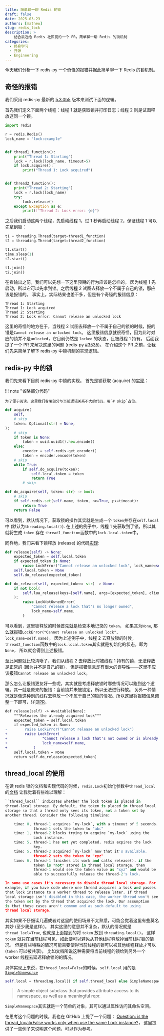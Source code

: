 ```yaml
---
title: 简单聊一聊 Redis 的锁
draft: false
date: 2025-03-23
authors: [mathew]
slug: redis_lock
description: >
    结合最近给 Redis 社区提的一个 PR，简单聊一聊 Redis 的锁机制
categories:
  - 终身学习
  - 开源
  - Engineering
---
```



今天我们分析一下 redis-py 一个奇怪的报错并据此简单聊一下 Redis 的锁机制。

<!-- more -->

## 奇怪的报错

我们采用 redis-py 最新的 [5.3.0b5](https://github.com/redis/redis-py/tree/v5.3.0b5) 版本来测试下面的逻辑。

首先我们定义下面两个线程：线程 1 就是获取锁并打印日志；线程 2 则是试图释放这同一个锁。

```python
import redis

r = redis.Redis()
lock_name = "lock:example"


def thread1_function():
    print("Thread 1: Starting")
    lock = r.lock(lock_name, timeout=5)
    if lock.acquire():
        print("Thread 1: Lock acquired")


def thread2_function():
    print("Thread 2: Starting")
    lock = r.lock(lock_name)
    try:
        lock.release()
    except Exception as e:
        print(f"Thread 2: Lock error: {e}")
```

之后我们启动这两个线程，先启动线程 1，过 1 秒再启动线程 2，保证线程 1 可以先拿到锁：

```python
t1 = threading.Thread(target=thread1_function)
t2 = threading.Thread(target=thread2_function)

t1.start()
time.sleep(1)
t2.start()

t1.join()
t2.join()
```

在看输出之前，我们可以先想一下这里预期的行为应该是怎样的。
因为线程 1 先启动，所以它可以先拿到锁。之后线程 2 试图去释放一个不属于自己的锁，那应该是报错的。
事实上，实际结果也差不多，但是有个奇怪的报错信息：

```
Thread 1: Starting
Thread 1: Lock acquired
Thread 2: Starting
Thread 2: Lock error: Cannot release an unlocked lock
```

这里的奇怪的地方在于，当线程 2 试图去释放一个不属于自己的锁的时候，报的错是`Cannot release an unlocked lock`。
这里报错信息就很奇怪，因为此时对应的锁并不是`unlocked`，它目前仍然是 `locked` 的状态，且被线程 1 持有。
后面我提了一个 PR 来解决这里的问题 (redis-py [#3535](https://github.com/redis/redis-py/issues/3535))。
在介绍这个 PR 之前，让我们先来简单了解下 redis-py 中锁机制的实现逻辑。


## redis-py 中的锁

我们先来看下目前 redis-py 中锁的实现。
首先是锁获取 (acquire) 的[实现](https://github.com/redis/redis-py/blob/28964c1ec4fc481141f6025248845c5e22588a41/redis/lock.py#L173-L228)：

!!! note "省略部分代码"

    为了便于阅读，这里我们省略部分与当前逻辑关系不大的代码，用`# skip`占位。


```python
def acquire(
    self,
    # skip
    token: Optional[str] = None,
):
    # skip
    if token is None:
        token = uuid.uuid1().hex.encode()
    else:
        encoder = self.redis.get_encoder()
        token = encoder.encode(token)
    # skip
    while True:
        if self.do_acquire(token):
            self.local.token = token
            return True
        # skip

def do_acquire(self, token: str) -> bool:
    # skip
    if self.redis.set(self.name, token, nx=True, px=timeout):
        return True
    return False

```

可以看到，默认情况下，获取锁的操作其实就是生成一个 `token`并存在`self.local`中 (默认为`threading.local()`).
在上述的例子中，线程 1 先获取到了锁，所以其就将生成 `token` 存在 `thread1_function`函数中的`lock.local.token`中。

同样地，我们来看下锁释放 (release) 的代码[实现](https://github.com/redis/redis-py/blob/28964c1ec4fc481141f6025248845c5e22588a41/redis/lock.py#L248-L265):

```python
def release(self) -> None:
    expected_token = self.local.token
    if expected_token is None:
        raise LockError("Cannot release an unlocked lock", lock_name=self.name)
    self.local.token = None
    self.do_release(expected_token)

def do_release(self, expected_token: str) -> None:
    if not bool(
        self.lua_release(keys=[self.name], args=[expected_token], client=self.redis)
    ):
        raise LockNotOwnedError(
            "Cannot release a lock that's no longer owned",
            lock_name=self.name,
        )
```

可以看到，这里锁释放的时候首先就是检查本地记录的 `token`，
如果其为`None`, 那么就报错`LockError("Cannot release an unlocked lock", lock_name=self.name)`。
因为上述例子中，线程 2 去释放锁的时候，`thread2_function`函数中的`lock.local.token`其实就是初始化的状态，即为`None`，
所以就会得到上述报错。

至此问题就比较清晰了，我们从线程 2 去释放此时被线程 1 持有的锁，无法释放是正常的 (因为并不是自己的锁)，
但是报错信息却有很大的误导性——这里不应该报错`Cannot release an unlocked lock`。

那么怎么让报错更友好一些呢，其实就是考虑释放锁时哪些情况可以跑到这个逻辑。其一就是原来的报错：当前锁并未被锁定，所以无法进行释放。
另外一种情况就是像这种别的线程去释放一个不属于自己的锁的情况。所以这里将报错信息调整一下即可，详见[PR](https://github.com/redis/redis-py/pull/3534)。

```diff
def release(self) -> Awaitable[None]:
    """Releases the already acquired lock"""
    expected_token = self.local.token
    if expected_token is None:
-        raise LockError("Cannot release an unlocked lock")
+        raise LockError(
+                "Cannot release a lock that's not owned or is already unlocked.",
+                lock_name=self.name,
+            )
    self.local.token = None
    return self.do_release(expected_token)
```


## thread_local 的使用

在读 redis 锁的文档和实现代码的时候，`redis.Lock`初始化参数中`thread_local`的[文档](https://github.com/redis/redis-py/blob/2fb2f47d0aa46c2622ee09f547f8c01d2eeb7738/redis/lock.py#L110-L134)
让我觉着有些难以理解：

```python
``thread_local`` indicates whether the lock token is placed in
thread-local storage. By default, the token is placed in thread local
storage so that a thread only sees its token, not a token set by
another thread. Consider the following timeline:

    time: 0, thread-1 acquires `my-lock`, with a timeout of 5 seconds.
             thread-1 sets the token to "abc"
    time: 1, thread-2 blocks trying to acquire `my-lock` using the
             Lock instance.
    time: 5, thread-1 has not yet completed. redis expires the lock
             key.
    time: 5, thread-2 acquired `my-lock` now that it's available.
             thread-2 sets the token to "xyz"
    time: 6, thread-1 finishes its work and calls release(). if the
             token is *not* stored in thread local storage, then
             thread-1 would see the token value as "xyz" and would be
             able to successfully release the thread-2's lock.

In some use cases it's necessary to disable thread local storage. For
example, if you have code where one thread acquires a lock and passes
that lock instance to a worker thread to release later. If thread
local storage isn't disabled in this case, the worker thread won't see
the token set by the thread that acquired the lock. Our assumption
is that these cases aren't common and as such default to using
thread local storage.
```

其实如果不仔细读几遍或者对这里的使用场景不太熟悉，可能会觉着这里有些莫名其妙 (至少我是这样:)。
其实这里的意思并不复杂，默认的情况就是`thread_locl=True`, 也就是上面提到的将 `token` 放到 `threading.local()`，
这样 `token` 就只在当前线程可见，如此便可以避免从其他线程释放掉当前线程锁的情况。
但是有些特殊的情况可能需要使得当前线程的锁可以被其他线程释放才可以 (`token` 可以被共享)，
比如文档所说这种需要将当前线程的锁给到另外一个 worker 线程去延迟释放锁的的情况。

具体实现上来说，在`thread_local=False`的时候，`self.local` 用的是[`SimpleNamespace`](https://docs.python.org/3/library/types.html#types.SimpleNamespace)

```python
self.local = threading.local() if self.thread_local else SimpleNamespace()
```

>A simple object subclass that provides attribute access to its namespace, as well as a meaningful repr.

`SimpleNamespace`其实就是一个简单的对象，其可以通过属性访问其命名空间。

在思考这个问题的时候，我也在 GitHub 上提了一个问题：
[Question: is the thread_local=False works only when use the same Lock instance?](https://github.com/redis/redis-py/issues/3540)，
这里提供了一些例子来说明这个问题，可以作为参考。

